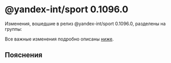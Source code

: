 # @yandex-int/sport 0.1096.0

<!-- ЧЕЛОВЕЧЕСКОЕ ВСТУПЛЕНИЕ -->

Изменения, вошедшие в релиз @yandex-int/sport 0.1096.0, разделены на группы:

Все важные изменения подробно описаны [ниже](#Пояснения).

## Пояснения


